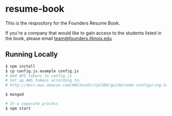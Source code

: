 resume-book
===========

This is the respository for the Founders Resume Book. 

If you're a company that would like to gain access to the students listed in the book, please email team@founders.illinois.edu

## Running Locally
```sh
$ npm install
$ cp config.js.example config.js
# Add API tokens to config.js
# Set up AWS tokens according to: 
# http://docs.aws.amazon.com/AWSJavaScriptSDK/guide/node-configuring.html

$ mongod

# In a separate process
$ npm start
```
